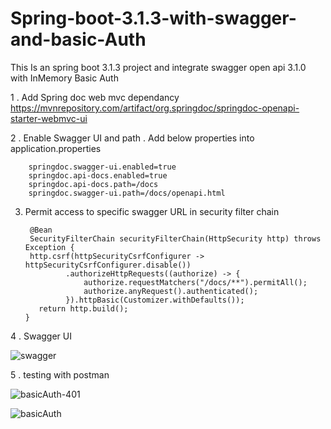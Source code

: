 # Spring-boot-3.1.3-with-swagger-and-basic-Auth
This Is an spring boot 3.1.3 project and integrate swagger open api 3.1.0 with InMemory Basic Auth

1 . Add Spring doc web mvc dependancy https://mvnrepository.com/artifact/org.springdoc/springdoc-openapi-starter-webmvc-ui

2 . Enable Swagger UI and path . 
Add below properties into application.properties

        springdoc.swagger-ui.enabled=true
        springdoc.api-docs.enabled=true
        springdoc.api-docs.path=/docs
        springdoc.swagger-ui.path=/docs/openapi.html

3. Permit access to specific swagger URL in security filter chain

        @Bean
        SecurityFilterChain securityFilterChain(HttpSecurity http) throws Exception {
        http.csrf(httpSecurityCsrfConfigurer -> httpSecurityCsrfConfigurer.disable())
                .authorizeHttpRequests((authorize) -> {
                    authorize.requestMatchers("/docs/**").permitAll();
                    authorize.anyRequest().authenticated();
                }).httpBasic(Customizer.withDefaults());
          return http.build();
       }

4 . Swagger UI 

![swagger](https://github.com/surajddmm/Spring-boot-3.1.3-with-swagger-and-basic-Auth/assets/143600381/67960f44-554c-45ba-97a0-5ecb7e535960)


5 . testing with postman



![basicAuth-401](https://github.com/surajddmm/Spring-boot-3.1.3-with-swagger-and-basic-Auth/assets/143600381/3350e7bf-03a7-4108-92f7-692b61c1d083)

![basicAuth](https://github.com/surajddmm/Spring-boot-3.1.3-with-swagger-and-basic-Auth/assets/143600381/0044eb87-4806-444d-ac96-8030bcf28563)






